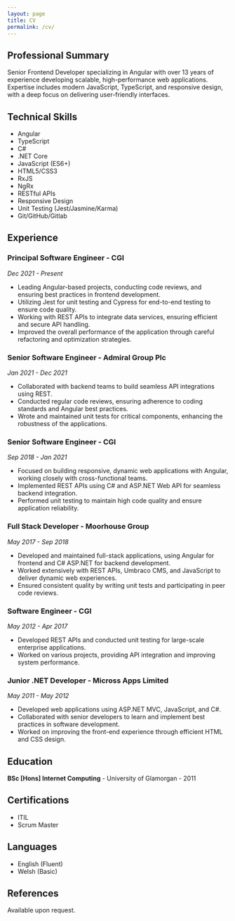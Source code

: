 ```yaml
---
layout: page
title: CV 
permalink: /cv/
---
```


## Professional Summary
Senior Frontend Developer specializing in Angular with over 13 years of experience developing scalable, high-performance web applications. Expertise includes modern JavaScript, TypeScript, and responsive design, with a deep focus on delivering user-friendly interfaces.

## Technical Skills
- Angular
- TypeScript
- C#
- .NET Core
- JavaScript (ES6+)
- HTML5/CSS3
- RxJS
- NgRx
- RESTful APIs
- Responsive Design
- Unit Testing (Jest/Jasmine/Karma)
- Git/GitHub/Gitlab

## Experience

### Principal Software Engineer - CGI
*Dec 2021 - Present*
- Leading Angular-based projects, conducting code reviews, and ensuring best practices in frontend development.
- Utilizing Jest for unit testing and Cypress for end-to-end testing to ensure code quality.
- Working with REST APIs to integrate data services, ensuring efficient and secure API handling.
- Improved the overall performance of the application through careful refactoring and optimization strategies.

### Senior Software Engineer - Admiral Group Plc
*Jan 2021 - Dec 2021*
- Collaborated with backend teams to build seamless API integrations using REST.
- Conducted regular code reviews, ensuring adherence to coding standards and Angular best practices.
- Wrote and maintained unit tests for critical components, enhancing the robustness of the applications.

### Senior Software Engineer - CGI
*Sep 2018 - Jan 2021*
- Focused on building responsive, dynamic web applications with Angular, working closely with cross-functional teams.
- Implemented REST APIs using C# and ASP.NET Web API for seamless backend integration.
- Performed unit testing to maintain high code quality and ensure application reliability.

### Full Stack Developer - Moorhouse Group
*May 2017 - Sep 2018*
- Developed and maintained full-stack applications, using Angular for frontend and C# ASP.NET for backend development.
- Worked extensively with REST APIs, Umbraco CMS, and JavaScript to deliver dynamic web experiences.
- Ensured consistent quality by writing unit tests and participating in peer code reviews.

### Software Engineer - CGI
*May 2012 - Apr 2017*
- Developed REST APIs and conducted unit testing for large-scale enterprise applications.
- Worked on various projects, providing API integration and improving system performance.

### Junior .NET Developer - Micross Apps Limited
*May 2011 - May 2012*
- Developed web applications using ASP.NET MVC, JavaScript, and C#.
- Collaborated with senior developers to learn and implement best practices in software development.
- Worked on improving the front-end experience through efficient HTML and CSS design.

## Education
**BSc [Hons] Internet Computing** - University of Glamorgan - 2011

## Certifications
- ITIL
- Scrum Master

## Languages
- English (Fluent)
- Welsh (Basic)

## References
Available upon request.
